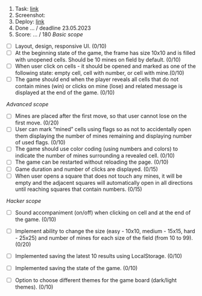 1. Task: [link](https://github.com/)
2. Screenshot:
3. Deploy: [link](https://github.com/)
4. Done ... / deadline 23.05.2023
5. Score: ... / 180
  *Basic scope*
  - [ ] Layout, design, responsive UI. (0/10)
  - [ ] At the beginning state of the game, the frame has size 10x10 and is filled with unopened cells. Should be 10 mines on field by default. (0/10) 
  - [ ] When user click on cells - it should be opened and marked as one of the following state: empty cell, cell with number, or cell with mine.(0/10)
  - [ ] The game should end when the player reveals all cells that do not contain mines (win) or clicks on mine (lose) and related message is displayed at the end of the game. (0/10)
  
  *Advanced scope*
  - [ ] Mines are placed after the first move, so that user cannot lose on the first move. (0/20)
  - [ ] User can mark “mined” cells using flags so as not to accidentally open them displaying the number of mines remaining and displaying number of used flags. (0/10)
  - [ ] The game should use color coding (using numbers and colors) to indicate the number of mines surrounding a revealed cell. (0/10)
  - [ ] The game can be restarted without reloading the page. (0/10)
  - [ ] Game duration and number of clicks are displayed. (0/15)
  - [ ] When user opens a square that does not touch any mines, it will be empty and the adjacent squares will automatically open in all directions until reaching squares that contain numbers. (0/15)

  *Hacker scope*
  - [ ] Sound accompaniment (on/off) when clicking on cell and at the end of the game. (0/10)
  - [ ] Implement ability to change the size (easy - 10x10, medium - 15x15, hard - 25x25) and number of mines for each size of the field (from 10 to 99). (0/20)
  - [ ] Implemented saving the latest 10 results using LocalStorage. (0/10)
  - [ ] Implemented saving the state of the game. (0/10)
  - [ ] Option to choose different themes for the game board (dark/light themes). (0/10)
  